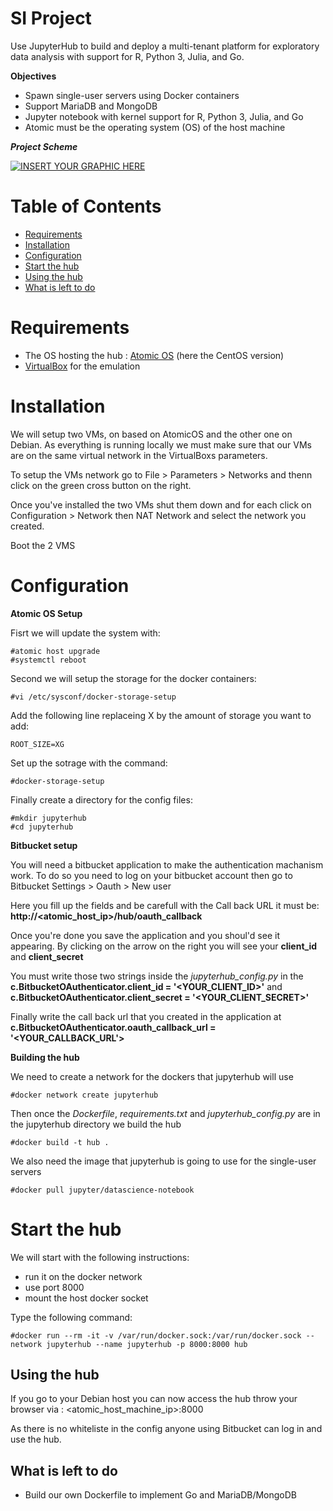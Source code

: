 # SI Project

Use JupyterHub to build and deploy a multi-tenant platform for exploratory data analysis with support for R, Python 3, Julia, and Go.


**Objectives**

- Spawn single-user servers using Docker containers
- Support MariaDB and MongoDB
- Jupyter notebook with kernel support for R, Python 3, Julia, and Go
- Atomic must be the operating system (OS) of the host machine


***Project Scheme***

[![INSERT YOUR GRAPHIC HERE](https://imgur.com/oL0kaSj.jpg)]()


# Table of Contents

- [Requirements](#requirements)
- [Installation](#installation)
- [Configuration](#configuration)
- [Start the hub](#start-the-hub)
- [Using the hub](#using-the-hub)
- [What is left to do](#what-is-left-to-do)

# Requirements

- The OS hosting the hub : <a href="http://cloud.centos.org/centos/7/atomic/images/CentOS-Atomic-Host-Installer.iso" target="_blank">Atomic OS</a> (here the CentOS version)
- <a href="https://www.virtualbox.org/wiki/Downloads" target="_blanck">VirtualBox</a> for the emulation

# Installation

We will setup two VMs, on based on AtomicOS and the other one on Debian. As everything is running locally we must make sure that our VMs are on the same virtual network in the VirtualBoxs parameters.

To setup the VMs network go to File > Parameters > Networks and thenn click on the green cross button on the right.

Once you've installed the two VMs shut them down and for each click on Configuration > Network then NAT Network and select the network you created.

Boot the 2 VMS


# Configuration

**Atomic OS Setup**


Fisrt we will update the system with:

	#atomic host upgrade
	#systemctl reboot

Second we will setup the storage for the docker containers:

	#vi /etc/sysconf/docker-storage-setup

Add the following line replaceing X by the amount of storage you want to add:

	ROOT_SIZE=XG

Set up the sotrage with the command:

	#docker-storage-setup
	
Finally create a directory for the config files:

	#mkdir jupyterhub
	#cd jupyterhub

**Bitbucket setup**

You will need a bitbucket application to make the authentication machanism work. To do so you need to log on your bitbucket account then go to Bitbucket Settings > Oauth > New user

Here you fill up the fields and be carefull with the Call back URL it must be: **http://<atomic_host_ip>/hub/oauth_callback**

Once you're done you save the application and you shoul'd see it appearing. By clicking on the arrow on the right you will see your **client_id** and **client_secret**

You must write those two strings inside the *jupyterhub_config.py* in the **c.BitbucketOAuthenticator.client_id = '<YOUR_CLIENT_ID>'**
and **c.BitbucketOAuthenticator.client_secret = '<YOUR_CLIENT_SECRET>'**

Finally write the call back url that you created in the application at **c.BitbucketOAuthenticator.oauth_callback_url = '<YOUR_CALLBACK_URL'>**

**Building the hub**

We need to create a network for the dockers that jupyterhub will use

	#docker network create jupyterhub
	
Then once the *Dockerfile*, *requirements.txt* and *jupyterhub_config.py* are in the jupyterhub directory we build the hub

	#docker build -t hub .

We also need the image that jupyterhub is going to use for the single-user servers

	#docker pull jupyter/datascience-notebook
	
	
# Start the hub
	
We will start with the following instructions:

- run it on the docker network
- use port 8000
- mount the host docker socket

Type the following command:

	#docker run --rm -it -v /var/run/docker.sock:/var/run/docker.sock --network jupyterhub --name jupyterhub -p 8000:8000 hub
	
## Using the hub

If you go to your Debian host you can now access the hub throw your browser via : <atomic_host_machine_ip>:8000

As there is no whiteliste in the config anyone using Bitbucket can log in and use the hub.

## What is left to do

- Build our own Dockerfile to implement Go and MariaDB/MongoDB
